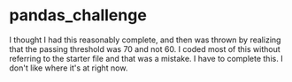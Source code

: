 # pandas_challenge

I thought I had this reasonably complete, and then was thrown by realizing that the passing threshold was 70 and not 60.  I coded most of this without referring to the starter file and that was a mistake.  I have to complete this.  I don't like where it's at right now.
